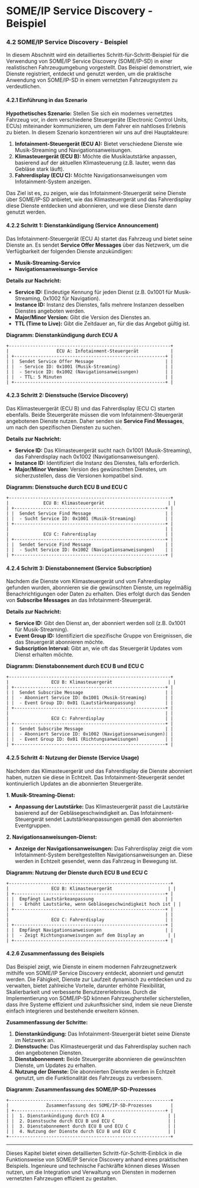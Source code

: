 # SOME/IP Service Discovery - Beispiel

### 4.2 **SOME/IP Service Discovery - Beispiel**

In diesem Abschnitt wird ein detailliertes Schritt-für-Schritt-Beispiel für die Verwendung von SOME/IP Service Discovery (SOME/IP-SD) in einer realistischen Fahrzeugumgebung vorgestellt. Das Beispiel demonstriert, wie Dienste registriert, entdeckt und genutzt werden, um die praktische Anwendung von SOME/IP-SD in einem vernetzten Fahrzeugsystem zu verdeutlichen. 

#### 4.2.1 **Einführung in das Szenario**

**Hypothetisches Szenario:**
Stellen Sie sich ein modernes vernetztes Fahrzeug vor, in dem verschiedene Steuergeräte (Electronic Control Units, ECUs) miteinander kommunizieren, um dem Fahrer ein nahtloses Erlebnis zu bieten. In diesem Szenario konzentrieren wir uns auf drei Hauptakteure:

1. **Infotainment-Steuergerät (ECU A):** Bietet verschiedene Dienste wie Musik-Streaming und Navigationsanweisungen.
2. **Klimasteuergerät (ECU B):** Möchte die Musiklautstärke anpassen, basierend auf der aktuellen Klimasteuerung (z.B. lauter, wenn das Gebläse stark läuft).
3. **Fahrerdisplay (ECU C):** Möchte Navigationsanweisungen vom Infotainment-System anzeigen.

Das Ziel ist es, zu zeigen, wie das Infotainment-Steuergerät seine Dienste über SOME/IP-SD anbietet, wie das Klimasteuergerät und das Fahrerdisplay diese Dienste entdecken und abonnieren, und wie diese Dienste dann genutzt werden.

#### 4.2.2 **Schritt 1: Dienstankündigung (Service Announcement)**

Das Infotainment-Steuergerät (ECU A) startet das Fahrzeug und bietet seine Dienste an. Es sendet **Service Offer Messages** über das Netzwerk, um die Verfügbarkeit der folgenden Dienste anzukündigen:

- **Musik-Streaming-Service**
- **Navigationsanweisungs-Service**

**Details zur Nachricht:**
- **Service ID:** Eindeutige Kennung für jeden Dienst (z.B. 0x1001 für Musik-Streaming, 0x1002 für Navigation).
- **Instance ID:** Instanz des Dienstes, falls mehrere Instanzen desselben Dienstes angeboten werden.
- **Major/Minor Version:** Gibt die Version des Dienstes an.
- **TTL (Time to Live):** Gibt die Zeitdauer an, für die das Angebot gültig ist.

**Diagramm: Dienstankündigung durch ECU A**

```plaintext
+-------------------------------------------------------------+
|                  ECU A: Infotainment-Steuergerät            |
| +---------------------------------------------------------+ |
| |  Sendet Service Offer Message                           | |
| |  - Service ID: 0x1001 (Musik-Streaming)                 | |
| |  - Service ID: 0x1002 (Navigationsanweisungen)          | |
| |  - TTL: 5 Minuten                                       | |
| +---------------------------------------------------------+ |
```

#### 4.2.3 **Schritt 2: Dienstsuche (Service Discovery)**

Das Klimasteuergerät (ECU B) und das Fahrerdisplay (ECU C) starten ebenfalls. Beide Steuergeräte müssen die vom Infotainment-Steuergerät angebotenen Dienste nutzen. Daher senden sie **Service Find Messages**, um nach den spezifischen Diensten zu suchen.

**Details zur Nachricht:**
- **Service ID:** Das Klimasteuergerät sucht nach 0x1001 (Musik-Streaming), das Fahrerdisplay nach 0x1002 (Navigationsanweisungen).
- **Instance ID:** Identifiziert die Instanz des Dienstes, falls erforderlich.
- **Major/Minor Version:** Version des gewünschten Dienstes, um sicherzustellen, dass die Versionen kompatibel sind.

**Diagramm: Dienstsuche durch ECU B und ECU C**

```plaintext
+-------------------------------------------------------------+
|             ECU B: Klimasteuergerät                        | |
| +---------------------------------------------------------+ |
| |  Sendet Service Find Message                            | |
| |  - Sucht Service ID: 0x1001 (Musik-Streaming)           | |
| +---------------------------------------------------------+ |
|                                                           | |
|             ECU C: Fahrerdisplay                          | |
| +---------------------------------------------------------+ |
| |  Sendet Service Find Message                            | |
| |  - Sucht Service ID: 0x1002 (Navigationsanweisungen)    | |
| +---------------------------------------------------------+ |
```

#### 4.2.4 **Schritt 3: Dienstabonnement (Service Subscription)**

Nachdem die Dienste vom Klimasteuergerät und vom Fahrerdisplay gefunden wurden, abonnieren sie die gewünschten Dienste, um regelmäßig Benachrichtigungen oder Daten zu erhalten. Dies erfolgt durch das Senden von **Subscribe Messages** an das Infotainment-Steuergerät.

**Details zur Nachricht:**
- **Service ID:** Gibt den Dienst an, der abonniert werden soll (z.B. 0x1001 für Musik-Streaming).
- **Event Group ID:** Identifiziert die spezifische Gruppe von Ereignissen, die das Steuergerät abonnieren möchte.
- **Subscription Interval:** Gibt an, wie oft das Steuergerät Updates vom Dienst erhalten möchte.

**Diagramm: Dienstabonnement durch ECU B und ECU C**

```plaintext
+-------------------------------------------------------------+
|                ECU B: Klimasteuergerät                     | |
| +---------------------------------------------------------+ |
| |  Sendet Subscribe Message                               | |
| |  - Abonniert Service ID: 0x1001 (Musik-Streaming)       | |
| |  - Event Group ID: 0x01 (Lautstärkeanpassung)           | |
| +---------------------------------------------------------+ |
|                                                           | |
|                ECU C: Fahrerdisplay                       | |
| +---------------------------------------------------------+ |
| |  Sendet Subscribe Message                               | |
| |  - Abonniert Service ID: 0x1002 (Navigationsanweisungen)| |
| |  - Event Group ID: 0x01 (Richtungsanweisungen)          | |
| +---------------------------------------------------------+ |
```

#### 4.2.5 **Schritt 4: Nutzung der Dienste (Service Usage)**

Nachdem das Klimasteuergerät und das Fahrerdisplay die Dienste abonniert haben, nutzen sie diese in Echtzeit. Das Infotainment-Steuergerät sendet kontinuierlich Updates an die abonnierten Steuergeräte.

**1. Musik-Streaming-Dienst:**
- **Anpassung der Lautstärke:** Das Klimasteuergerät passt die Lautstärke basierend auf der Gebläsegeschwindigkeit an. Das Infotainment-Steuergerät sendet Lautstärkeanpassungen gemäß den abonnierten Eventgruppen.

**2. Navigationsanweisungen-Dienst:**
- **Anzeige der Navigationsanweisungen:** Das Fahrerdisplay zeigt die vom Infotainment-System bereitgestellten Navigationsanweisungen an. Diese werden in Echtzeit gesendet, wenn das Fahrzeug in Bewegung ist.

**Diagramm: Nutzung der Dienste durch ECU B und ECU C**

```plaintext
+-------------------------------------------------------------+
|                ECU B: Klimasteuergerät                     | |
| +---------------------------------------------------------+ |
| |  Empfängt Lautstärkeanpassung                           | |
| |  - Erhöht Lautstärke, wenn Gebläsegeschwindigkeit hoch ist | |
| +---------------------------------------------------------+ |
|                                                           | |
|                ECU C: Fahrerdisplay                       | |
| +---------------------------------------------------------+ |
| |  Empfängt Navigationsanweisungen                        | |
| |  - Zeigt Richtungsanweisungen auf dem Display an         | |
| +---------------------------------------------------------+ |
```

#### 4.2.6 **Zusammenfassung des Beispiels**

Das Beispiel zeigt, wie Dienste in einem modernen Fahrzeugnetzwerk mithilfe von SOME/IP Service Discovery entdeckt, abonniert und genutzt werden. Die Fähigkeit, Dienste zur Laufzeit dynamisch zu entdecken und zu verwalten, bietet zahlreiche Vorteile, darunter erhöhte Flexibilität, Skalierbarkeit und verbesserte Benutzererlebnisse. Durch die Implementierung von SOME/IP-SD können Fahrzeughersteller sicherstellen, dass ihre Systeme effizient und zukunftssicher sind, indem sie neue Dienste einfach integrieren und bestehende erweitern können.

**Zusammenfassung der Schritte:**
1. **Dienstankündigung:** Das Infotainment-Steuergerät bietet seine Dienste im Netzwerk an.
2. **Dienstsuche:** Das Klimasteuergerät und das Fahrerdisplay suchen nach den angebotenen Diensten.
3. **Dienstabonnement:** Beide Steuergeräte abonnieren die gewünschten Dienste, um Updates zu erhalten.
4. **Nutzung der Dienste:** Die abonnierten Dienste werden in Echtzeit genutzt, um die Funktionalität des Fahrzeugs zu verbessern.

**Diagramm: Zusammenfassung des SOME/IP-SD-Prozesses**

```plaintext
+-------------------------------------------------------------+
|              Zusammenfassung des SOME/IP-SD-Prozesses       |
| +---------------------------------------------------------+ |
| |  1. Dienstankündigung durch ECU A                        | |
| |  2. Dienstsuche durch ECU B und ECU C                    | |
| |  3. Dienstabonnement durch ECU B und ECU C               | |
| |  4. Nutzung der Dienste durch ECU B und ECU C            | |
+-------------------------------------------------------------+
```

---

Dieses Kapitel bietet einen detaillierten Schritt-für-Schritt-Einblick in die Funktionsweise von SOME/IP Service Discovery anhand eines praktischen Beispiels. Ingenieure und technische Fachkräfte können dieses Wissen nutzen, um die Integration und Verwaltung von Diensten in modernen vernetzten Fahrzeugen effizient zu gestalten.